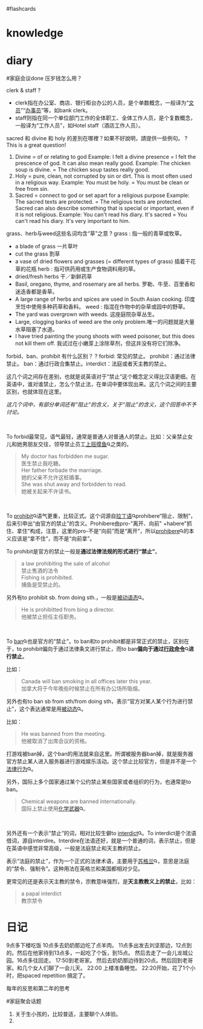 #flashcards 

# knowledge


# diary

#家庭会议done   压岁钱怎么用？


clerk & staff
?
-   clerk指在办公室、商店、银行柜台办公的人员，是个单数概念，一般译为“[文员](https://zhidao.baidu.com/search?word=%CE%C4%D4%B1)”“[办事员](https://zhidao.baidu.com/search?word=%B0%EC%CA%C2%D4%B1)”等，如bank clerk。
-   staff则指在同一个单位部门工作的全体职工、全体工作人员，是个复数概念，一般译为“工作人员”，如Hotel staff（酒店工作人员）。 <!--SR:!2023-03-11-22-54,31.5,250-->


sacred 和 divine 和 holy 的差別在哪裡？如果不好說明，請提供一些例句。
?
This is a great question! 
1. Divine = of or relating to god Example: I felt a divine presence = I felt the prescence of god. It can also mean really good. Example: The chicken soup is divine. = The chicken soup tastes really good.  
2. Holy = pure, clean, not corrupted by sin or dirt. This is most often used in a religious way. Example: You must be holy. = You must be clean or free from sin. 
3. Sacred = connect to god or set apart for a religious purpose Example: The sacred texts are protected. = The religious texts are protected. Sacred can also describe something that is special or important, even if it is not religious. Example: You can't read his diary. It's sacred = You can't read his diary. It's very important to him. <!--SR:!2023-03-14-07-20,33,250-->

grass、herb与weed这些名词均含“草”之意
?
grass : 指一般的青草或牧草。
-   a blade of grass  一片草叶
-   cut the grass  割草
-   a vase of dried flowers and grasses (= different types of grass)  插着干花草的花瓶
herb : 指可供药用或生产食物调料用的草。
-   dried/fresh herbs  干／新鲜药草
-   Basil, oregano, thyme, and rosemary are all herbs.  罗勒、牛至、百里香和迷迭香都是香草。
-   A large range of herbs and spices are used in South Asian cooking.  印度烹饪中使用多种药草和香料。
weed : 指混在作物中的杂草或园中的野草。
-   The yard was overgrown with weeds.  这座庭院杂草丛生。
-   Large, clogging banks of weed are the only problem.唯一的问题就是大量水草阻塞了水道。
-   I have tried painting the young shoots with weed poisoner, but this does not kill them off.  我试过在小嫩芽上涂除草剂，但这并没有将它们除净。 <!--SR:!2023-03-17-14-16,35.5,250-->


forbid、ban、prohibit 有什么区别？
?
forbid: 常见的禁止。 prohibit：通过法律禁止。 ban：通过行政合集禁止。interdict：法庭或者天主教的禁止。
<span class="RichText ztext CopyrightRichText-richText css-1g0fqss" options="[object Object]" itemprop="text"><p data-first-child="" data-pid="QSCe6nVI">这几个词之间存在差别，也就是说英语对于“禁止”这个概念定义得比汉语更细。在英语中，谁对谁禁止，怎么个禁止法，在单词中要体现出来。这几个词之间的主要区别，也就体现在这里。</p><p data-pid="YNieWO3t"><i>这几个词中，有部分单词还有“阻止”的含义，关于“阻止”的含义，这个回答中不予讨论。</i></p><p class="ztext-empty-paragraph"><br></p><p data-pid="R150DFL5">To forbid最常见，语气最轻，通常是普通人对普通人的禁止。比如：父亲禁止女儿和她男朋友交往，领导禁止员工<span><a class="RichContent-EntityWord css-pgtd2j" data-za-not-track-link="true" href="https://www.zhihu.com/search?q=%E4%B8%8A%E7%8F%AD%E6%91%B8%E9%B1%BC&amp;search_source=Entity&amp;hybrid_search_source=Entity&amp;hybrid_search_extra=%7B%22sourceType%22%3A%22answer%22%2C%22sourceId%22%3A2472665774%7D" target="_blank">上班摸鱼<svg width="10px" height="10px" viewBox="0 0 15 15" class="css-1dvsrp"><path d="M10.89 9.477l3.06 3.059a1 1 0 0 1-1.414 1.414l-3.06-3.06a6 6 0 1 1 1.414-1.414zM6 10a4 4 0 1 0 0-8 4 4 0 0 0 0 8z" fill="currentColor"></path></svg></a></span>之类的。</p><blockquote data-pid="Iwp90ccu">My doctor has forbidden me sugar. <br>医生禁止我吃糖。<br>Her father forbade the marriage. <br>她的父亲不允许这桩婚事。<br>She was shut away and forbidden to read.  <br>她被关起来不许读书。</blockquote><p class="ztext-empty-paragraph"><br></p><p data-pid="-iy-lFwy">To <span><a class="RichContent-EntityWord css-pgtd2j" data-za-not-track-link="true" href="https://www.zhihu.com/search?q=prohibit&amp;search_source=Entity&amp;hybrid_search_source=Entity&amp;hybrid_search_extra=%7B%22sourceType%22%3A%22answer%22%2C%22sourceId%22%3A2472665774%7D" target="_blank">prohibit<svg width="10px" height="10px" viewBox="0 0 15 15" class="css-1dvsrp"><path d="M10.89 9.477l3.06 3.059a1 1 0 0 1-1.414 1.414l-3.06-3.06a6 6 0 1 1 1.414-1.414zM6 10a4 4 0 1 0 0-8 4 4 0 0 0 0 8z" fill="currentColor"></path></svg></a></span>语气更重，比较正式。这个词源自<span><a class="RichContent-EntityWord css-pgtd2j" data-za-not-track-link="true" href="https://www.zhihu.com/search?q=%E6%8B%89%E4%B8%81%E8%AF%AD&amp;search_source=Entity&amp;hybrid_search_source=Entity&amp;hybrid_search_extra=%7B%22sourceType%22%3A%22answer%22%2C%22sourceId%22%3A2472665774%7D" target="_blank">拉丁语<svg width="10px" height="10px" viewBox="0 0 15 15" class="css-1dvsrp"><path d="M10.89 9.477l3.06 3.059a1 1 0 0 1-1.414 1.414l-3.06-3.06a6 6 0 1 1 1.414-1.414zM6 10a4 4 0 1 0 0-8 4 4 0 0 0 0 8z" fill="currentColor"></path></svg></a></span>prohibere“阻止、限制”，后来引申出“由官方的禁止”的含义。Prohibere由pro-"离开、向前" +habere"抓住、拿住"构成，注意，这里的pro-不是“向前”而是“离开”，所以<span><a class="RichContent-EntityWord css-pgtd2j" data-za-not-track-link="true" href="https://www.zhihu.com/search?q=prohibere&amp;search_source=Entity&amp;hybrid_search_source=Entity&amp;hybrid_search_extra=%7B%22sourceType%22%3A%22answer%22%2C%22sourceId%22%3A2472665774%7D" target="_blank">prohibere<svg width="10px" height="10px" viewBox="0 0 15 15" class="css-1dvsrp"><path d="M10.89 9.477l3.06 3.059a1 1 0 0 1-1.414 1.414l-3.06-3.06a6 6 0 1 1 1.414-1.414zM6 10a4 4 0 1 0 0-8 4 4 0 0 0 0 8z" fill="currentColor"></path></svg></a></span>的本义应该是“拿不住”，而不是“向前拿”。</p><p data-pid="Q2394TzC">To prohibit是官方的禁止一般是<b>通过法律法规的形式进行“禁止”</b>。</p><blockquote data-pid="Em4vD9Qz">a law prohibiting the sale of alcohol <br>禁止售酒的法令<br>Fishing is prohibited.  <br>捕鱼是受禁止的。</blockquote><p data-pid="8CVtqdFK">另外有to prohibit sb. from doing sth.，一般是<span><a class="RichContent-EntityWord css-pgtd2j" data-za-not-track-link="true" href="https://www.zhihu.com/search?q=%E8%A2%AB%E5%8A%A8%E8%AF%AD%E6%80%81&amp;search_source=Entity&amp;hybrid_search_source=Entity&amp;hybrid_search_extra=%7B%22sourceType%22%3A%22answer%22%2C%22sourceId%22%3A2472665774%7D" target="_blank">被动语态<svg width="10px" height="10px" viewBox="0 0 15 15" class="css-1dvsrp"><path d="M10.89 9.477l3.06 3.059a1 1 0 0 1-1.414 1.414l-3.06-3.06a6 6 0 1 1 1.414-1.414zM6 10a4 4 0 1 0 0-8 4 4 0 0 0 0 8z" fill="currentColor"></path></svg></a></span>。</p><blockquote data-pid="6Zq8E15z">He is prohibitted from bing a director.<br>他被禁止担任主任职务。</blockquote><p class="ztext-empty-paragraph"><br></p><p data-pid="W953jnHE">To <span><a class="RichContent-EntityWord css-pgtd2j" data-za-not-track-link="true" href="https://www.zhihu.com/search?q=ban&amp;search_source=Entity&amp;hybrid_search_source=Entity&amp;hybrid_search_extra=%7B%22sourceType%22%3A%22answer%22%2C%22sourceId%22%3A2472665774%7D" target="_blank">ban<svg width="10px" height="10px" viewBox="0 0 15 15" class="css-1dvsrp"><path d="M10.89 9.477l3.06 3.059a1 1 0 0 1-1.414 1.414l-3.06-3.06a6 6 0 1 1 1.414-1.414zM6 10a4 4 0 1 0 0-8 4 4 0 0 0 0 8z" fill="currentColor"></path></svg></a></span>也是官方的“禁止”。to ban和to prohibit都是非常正式的禁止，区别在于，to prohibit偏向于通过法律条文进行禁止，而to ban<b>偏向于通过<span><a class="RichContent-EntityWord css-pgtd2j" data-za-not-track-link="true" href="https://www.zhihu.com/search?q=%E8%A1%8C%E6%94%BF%E5%91%BD%E4%BB%A4&amp;search_source=Entity&amp;hybrid_search_source=Entity&amp;hybrid_search_extra=%7B%22sourceType%22%3A%22answer%22%2C%22sourceId%22%3A2472665774%7D" target="_blank">行政命令<svg width="10px" height="10px" viewBox="0 0 15 15" class="css-1dvsrp"><path d="M10.89 9.477l3.06 3.059a1 1 0 0 1-1.414 1.414l-3.06-3.06a6 6 0 1 1 1.414-1.414zM6 10a4 4 0 1 0 0-8 4 4 0 0 0 0 8z" fill="currentColor"></path></svg></a></span>进行禁止</b>。</p><p data-pid="s2Fhw9j9">比如：</p><blockquote data-pid="WIfcSd09">Canada will ban smoking in all offices later this year.  <br>加拿大将于今年晚些时候禁止在所有办公场所吸烟。</blockquote><p data-pid="sAUDZvbK">另外也有to ban sb from sth/from doing sth，表示“官方对某人某个行为进行禁止”，这个表达通常是用<span><a class="RichContent-EntityWord css-pgtd2j" data-za-not-track-link="true" href="https://www.zhihu.com/search?q=%E8%A2%AB%E5%8A%A8%E6%80%81&amp;search_source=Entity&amp;hybrid_search_source=Entity&amp;hybrid_search_extra=%7B%22sourceType%22%3A%22answer%22%2C%22sourceId%22%3A2472665774%7D" target="_blank">被动态<svg width="10px" height="10px" viewBox="0 0 15 15" class="css-1dvsrp"><path d="M10.89 9.477l3.06 3.059a1 1 0 0 1-1.414 1.414l-3.06-3.06a6 6 0 1 1 1.414-1.414zM6 10a4 4 0 1 0 0-8 4 4 0 0 0 0 8z" fill="currentColor"></path></svg></a></span>。</p><p data-pid="r74KgZWY">比如：</p><blockquote data-pid="Fe2au1IM">He was banned from the meeting. <br>他被取消了出席会议的资格。</blockquote><p data-pid="hR30ZNks">打游戏被ban掉，这个ban的用法就来自这里。所谓被服务器ban掉，就是服务器官方禁止某人进入服务器进行游戏娱乐活动。这个禁止比较官方，但是并不是一个<span><a class="RichContent-EntityWord css-pgtd2j" data-za-not-track-link="true" href="https://www.zhihu.com/search?q=%E6%B3%95%E5%BE%8B%E8%A1%8C%E4%B8%BA&amp;search_source=Entity&amp;hybrid_search_source=Entity&amp;hybrid_search_extra=%7B%22sourceType%22%3A%22answer%22%2C%22sourceId%22%3A2472665774%7D" target="_blank">法律行为<svg width="10px" height="10px" viewBox="0 0 15 15" class="css-1dvsrp"><path d="M10.89 9.477l3.06 3.059a1 1 0 0 1-1.414 1.414l-3.06-3.06a6 6 0 1 1 1.414-1.414zM6 10a4 4 0 1 0 0-8 4 4 0 0 0 0 8z" fill="currentColor"></path></svg></a></span>。</p><p data-pid="ZXcnFObD">另外，国际上多个国家通过某个公约禁止某些国家或者组织的行为，也通常是to ban。</p><blockquote data-pid="NS-Qj3m-">Chemical weapons are banned internationally. <br>国际上禁止使用<span><a class="RichContent-EntityWord css-pgtd2j" data-za-not-track-link="true" href="https://www.zhihu.com/search?q=%E5%8C%96%E5%AD%A6%E6%AD%A6%E5%99%A8&amp;search_source=Entity&amp;hybrid_search_source=Entity&amp;hybrid_search_extra=%7B%22sourceType%22%3A%22answer%22%2C%22sourceId%22%3A2472665774%7D" target="_blank">化学武器<svg width="10px" height="10px" viewBox="0 0 15 15" class="css-1dvsrp"><path d="M10.89 9.477l3.06 3.059a1 1 0 0 1-1.414 1.414l-3.06-3.06a6 6 0 1 1 1.414-1.414zM6 10a4 4 0 1 0 0-8 4 4 0 0 0 0 8z" fill="currentColor"></path></svg></a></span>。</blockquote><p class="ztext-empty-paragraph"><br></p><p data-pid="AxUx6LGH">另外还有一个表示“禁止”的词，相对比较生僻to <span><a class="RichContent-EntityWord css-pgtd2j" data-za-not-track-link="true" href="https://www.zhihu.com/search?q=interdict&amp;search_source=Entity&amp;hybrid_search_source=Entity&amp;hybrid_search_extra=%7B%22sourceType%22%3A%22answer%22%2C%22sourceId%22%3A2472665774%7D" target="_blank">interdict<svg width="10px" height="10px" viewBox="0 0 15 15" class="css-1dvsrp"><path d="M10.89 9.477l3.06 3.059a1 1 0 0 1-1.414 1.414l-3.06-3.06a6 6 0 1 1 1.414-1.414zM6 10a4 4 0 1 0 0-8 4 4 0 0 0 0 8z" fill="currentColor"></path></svg></a></span>。To interdict是个法语借词，源自interdire。Interdire在法语还好，就是一个普通的词，表示禁止，但是在英语中感觉非常高级，一般是法庭禁止和天主教的禁止。</p><p data-pid="Nhx8kQkj">表示“法庭的禁止”，作为一个正式的法律术语，主要用于<span><a class="RichContent-EntityWord css-pgtd2j" data-za-not-track-link="true" href="https://www.zhihu.com/search?q=%E8%8B%8F%E6%A0%BC%E5%85%B0&amp;search_source=Entity&amp;hybrid_search_source=Entity&amp;hybrid_search_extra=%7B%22sourceType%22%3A%22answer%22%2C%22sourceId%22%3A2472665774%7D" target="_blank">苏格兰<svg width="10px" height="10px" viewBox="0 0 15 15" class="css-1dvsrp"><path d="M10.89 9.477l3.06 3.059a1 1 0 0 1-1.414 1.414l-3.06-3.06a6 6 0 1 1 1.414-1.414zM6 10a4 4 0 1 0 0-8 4 4 0 0 0 0 8z" fill="currentColor"></path></svg></a></span>，意思是法庭的“禁令、强制令”。这种用法在英格兰和美国都相对少见。</p><p data-pid="SxW3vd_z">更常见的还是表示天主教的禁令，宗教意味强烈，是<b>天主教教义上的禁止</b>，比如：</p><blockquote data-pid="D6mUr-wm">a papal interdict <br>教宗禁令</blockquote></span> <!--SR:!2023-03-17-14-15,35.5,250-->



# 日记
9点多下楼吃饭
10点多去奶奶那边吃了点羊肉。
11点多出发去刘坚那边，12点到的。然后在他家待到13点多，一起吃了个饭，到15点。
然后去走了一会儿龙城公园。16点多往回走。
17:50到老哥家。 然后去奶奶那边待到20点。然后回到老哥家。和几个女人们聊了一会儿天。
22:00 上楼准备睡觉。 22:20开始，花了1个小时，把spaced repetition 搞定了。

每年的反思和第二年的思考

#家庭聚会话题
1. 关于生小孩的，比较普适，主要聊个人体验。
2. 

